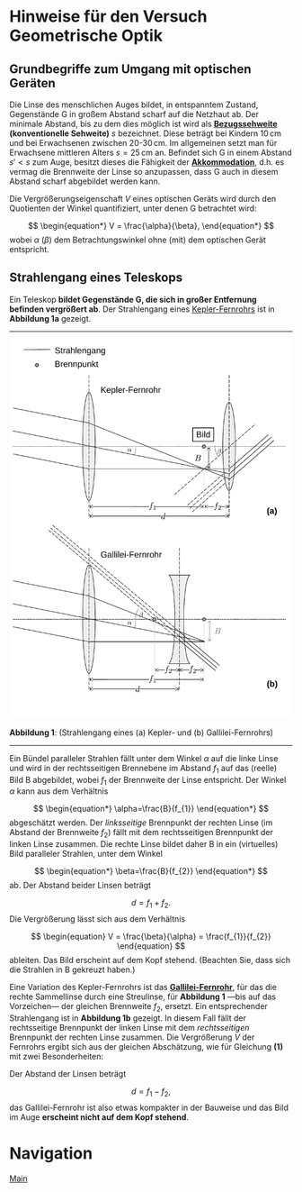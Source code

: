 # Hinweise für den Versuch Geometrische Optik

## Grundbegriffe zum Umgang mit optischen Geräten

Die Linse des menschlichen Auges bildet, in entspanntem Zustand, Gegenstände G in großem Abstand scharf auf die Netzhaut ab. Der minimale Abstand, bis zu dem dies möglich ist wird als **[Bezugssehweite](https://de.wikipedia.org/wiki/Aufl%C3%B6sungsverm%C3%B6gen#Auge) (konventionelle Sehweite)** $s$ bezeichnet. Diese beträgt bei Kindern $10\,\mathrm{cm}$ und bei Erwachsenen zwischen $\text{20-30}\,\mathrm{cm}$. Im allgemeinen setzt man für Erwachsene mittleren Alters $s=25\,\mathrm{cm}$ an. Befindet sich G in einem Abstand $s'<s$ zum Auge, besitzt dieses die Fähigkeit der **[Akkommodation](https://de.wikipedia.org/wiki/Akkommodation_(Auge))**, d.h. es vermag die Brennweite der Linse so anzupassen, dass G auch in diesem Abstand scharf abgebildet werden kann.

Die Vergrößerungseigenschaft $V$ eines optischen Geräts wird durch den Quotienten der Winkel quantifiziert, unter denen G betrachtet wird: 

$$
\begin{equation*}
V = \frac{\alpha}{\beta},
\end{equation*}
$$
wobei $\alpha$ ($\beta$) dem Betrachtungswinkel ohne (mit) dem optischen Gerät entspricht.  

## Strahlengang eines Teleskops

Ein Teleskop **bildet Gegenstände G, die sich in großer Entfernung befinden vergrößert ab**. Der Strahlengang eines [Kepler-Fernrohrs](https://de.wikipedia.org/wiki/Fernrohr#Kepler-Fernrohr) ist in **Abbildung 1a** gezeigt.

---

<img src="../figures/KeplerGallilei.png" width="1000" style="zoom:100%;" />

**Abbildung 1**: (Strahlengang eines (a) Kepler- und (b) Gallilei-Fernrohrs)

---

Ein Bündel paralleler Strahlen fällt unter dem Winkel $\alpha$ auf die linke Linse und wird in der rechtsseitigen Brennebene im Abstand $f_{1}$ auf das (reelle) Bild B abgebildet, wobei $f_{1}$ der Brennweite der Linse entspricht. Der Winkel $\alpha$ kann aus dem Verhältnis

$$
\begin{equation*}
\alpha=\frac{B}{f_{1}}
\end{equation*}
$$
abgeschätzt werden. Der *linksseitige* Brennpunkt der rechten Linse (im Abstand der Brennweite $f_{2}$) fällt mit dem rechtsseitigen Brennpunkt der linken Linse zusammen. Die rechte Linse bildet daher B in ein (virtuelles) Bild paralleler Strahlen, unter dem Winkel 

$$
\begin{equation*}
\beta=\frac{B}{f_{2}}
\end{equation*}
$$
ab. Der Abstand beider Linsen beträgt

$$
\begin{equation*}
d=f_{1}+f_{2}.
\end{equation*}
$$
Die Vergrößerung lässt sich aus dem Verhältnis

$$
\begin{equation}
V = \frac{\beta}{\alpha} = \frac{f_{1}}{f_{2}}
\end{equation}
$$
ableiten. Das Bild erscheint auf dem Kopf stehend. (Beachten Sie, dass sich die Strahlen in B gekreuzt haben.) 

Eine Variation des Kepler-Fernrohrs ist das **[Gallilei-Fernrohr](https://de.wikipedia.org/wiki/Fernrohr#Galilei-Fernrohr)**, für das die rechte Sammellinse durch eine Streulinse, für **Abbildung 1** —bis auf das Vorzeichen— der gleichen Brennweite $f_{2}$, ersetzt. Ein entsprechender Strahlengang ist in **Abbildung 1b** gezeigt. In diesem Fall fällt der rechtsseitige Brennpunkt der linken Linse mit dem *rechtsseitigen* Brennpunkt der rechten Linse zusammen. Die Vergrößerung $V$ der Fernrohrs ergibt sich aus der gleichen Abschätzung, wie für Gleichung **(1)** mit zwei Besonderheiten: 

Der Abstand der Linsen beträgt 

$$
\begin{equation*}
d = f_{1} - f_{2},
\end{equation*}
$$
das Gallilei-Fernrohr ist also etwas kompakter in der Bauweise und das Bild im Auge **erscheint nicht auf dem Kopf stehend**. 

# Navigation

 [Main](https://gitlab.kit.edu/kit/etp-lehre/p1-praktikum/students/-/tree/main/Geometrische_Optik)

